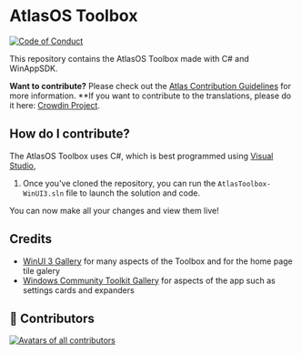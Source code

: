 # AtlasOS Toolbox

<a href="https://github.com/Atlas-OS/.github/blob/main/profile/CODE_OF_CONDUCT.md"><img alt="Code of Conduct" src="https://img.shields.io/badge/Contributor%20Covenant-2.1-4baaaa.svg?style=for-the-badge&color=1A91FF" /></a>

This repository contains the AtlasOS Toolbox made with C# and WinAppSDK.

**Want to contribute?** Please check out the [Atlas Contribution Guidelines](https://docs.atlasos.net/contributions) for more information.
**If you want to contribute to the translations, please do it here: [Crowdin Project](https://crowdin.com/project/atlas-toolbox-test-1).

## How do I contribute?

The AtlasOS Toolbox uses C#, which is best programmed using [Visual Studio](https://visualstudio.microsoft.com/vs/), 

1. Once you've cloned the repository, you can run the `AtlasToolbox-WinUI3.sln` file to launch the solution and code.

You can now make all your changes and view them live!

## Credits
- [WinUI 3 Gallery](https://apps.microsoft.com/detail/9P3JFPWWDZRC) for many aspects of the Toolbox and for the home page tile galery
- [Windows Community Toolkit Gallery](https://apps.microsoft.com/detail/9NBLGGH4TLCQ) for aspects of the app such as settings cards and expanders

## 💙 Contributors
<a href="https://github.com/Atlas-OS/atlas-toolbox/graphs/contributors" target="_blank"><img src="https://contrib.rocks/image?repo=Atlas-OS/atlas-toolbox&columns=18" alt="Avatars of all contributors"></a>
